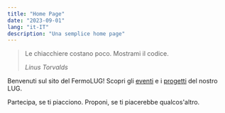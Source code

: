 ```yaml
---
title: "Home Page"
date: "2023-09-01"
lang: "it-IT"
description: "Una semplice home page"
---
```

> Le chiacchiere costano poco.
> Mostrami il codice.
> 
> <footer><cite>Linus Torvalds</cite></footer>

Benvenuti sul sito del FermoLUG! Scopri gli [eventi](/eventi.html) e i [progetti](/progetti.html) del nostro LUG.

Partecipa, se ti piacciono.
Proponi, se ti piacerebbe qualcos'altro.
